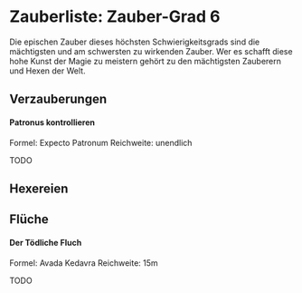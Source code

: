 # Zauberliste: Zauber-Grad 6

Die epischen Zauber dieses höchsten Schwierigkeitsgrads sind die mächtigsten und am schwersten zu wirkenden Zauber. Wer es schafft diese hohe Kunst der Magie zu meistern gehört zu den mächtigsten Zauberern und Hexen der Welt.

## Verzauberungen

#### Patronus kontrollieren

Formel: Expecto Patronum
Reichweite: unendlich

TODO



## Hexereien

## Flüche

#### Der Tödliche Fluch

Formel: Avada Kedavra
Reichweite: 15m

TODO

